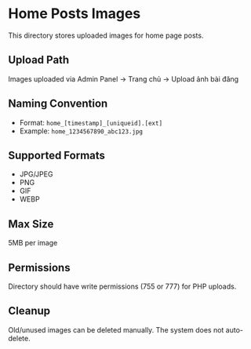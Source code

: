 # Home Posts Images

This directory stores uploaded images for home page posts.

## Upload Path
Images uploaded via Admin Panel → Trang chủ → Upload ảnh bài đăng

## Naming Convention
- Format: `home_[timestamp]_[uniqueid].[ext]`
- Example: `home_1234567890_abc123.jpg`

## Supported Formats
- JPG/JPEG
- PNG
- GIF
- WEBP

## Max Size
5MB per image

## Permissions
Directory should have write permissions (755 or 777) for PHP uploads.

## Cleanup
Old/unused images can be deleted manually. The system does not auto-delete.

